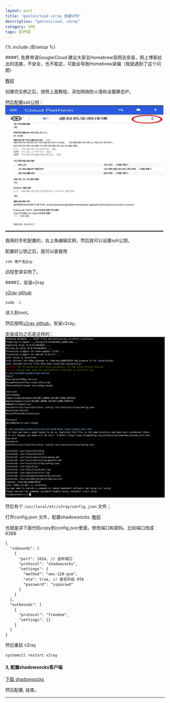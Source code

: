 ```yaml
---
layout: post
title: "gooleicloud v2ray 搭建VPN"
description: "gooleicloud, v2ray"
category: VPN
tags: [VPN]
---
```

{% include JB/setup %}

####1, 免费申请GoogleiCloud
建议大家去Homebrew官网去安装，网上博客给出的连接，不安全，也不稳定，可能会导致Homebrew装偏（我就遇到了这个问题）

[教程](https://qiyueliuhuo.github.io/2020/05/02/科学上网-谷歌免费云服务器Google-Cloud-搭建v2ray服务器详细教程/)

创建完实例之后，按照上面教程，添加网络防火墙和设置静态IP。    

然后配置ssh公钥：   
<img src="/images/posts/vpn/ssh.jpeg" width="500px" height="400px"/>
![]()

我用的手机配置的，右上角编辑实例，然后就可以设置ssh公钥。

配置好公钥之后，就可以直接用

```
ssh 用户名@ip
```

远程登录实例了。


####2，安装v2ray   

[v2ray github](https://github.com/v2fly/fhs-install-v2ray/blob/master/README.zh-Hans-CN.md)


```
sudo -i
```
进入到root。

然后按照[v2ray github](https://github.com/v2fly/fhs-install-v2ray/blob/master/README.zh-Hans-CN.md)，安装v2ray。  

安装成功之后是这样的： 
![](/images/posts/vpn/config.png)

然后有个 `/usr/local/etc/v2ray/config.json` 文件；

打开config.json 文件，配置shadowsocks:
[教程](https://toutyrater.github.io/basic/Shadowsocks.html)

也就是讲下面代码copy到config.json里面，修改端口和密码。比如端口改成 6366   

```
{
  "inbounds": [
    {
      "port": 1024, // 监听端口
      "protocol": "shadowsocks",
      "settings": {
        "method": "aes-128-gcm",
        "ota": true, // 是否开启 OTA
        "password": "sspasswd"
      }
    }
  ],
  "outbounds": [
    {
      "protocol": "freedom",  
      "settings": {}
    }
  ]
}
```

然后重启 v2ray   

```
systemctl restart v2ray
```

#### 3, 配置shadowsocks客户端    
[下载 shadowsocks](https://github.com/shadowsocks/ShadowsocksX-NG/releases/tag/v1.9.4)

然后配置, 结束。    

---

